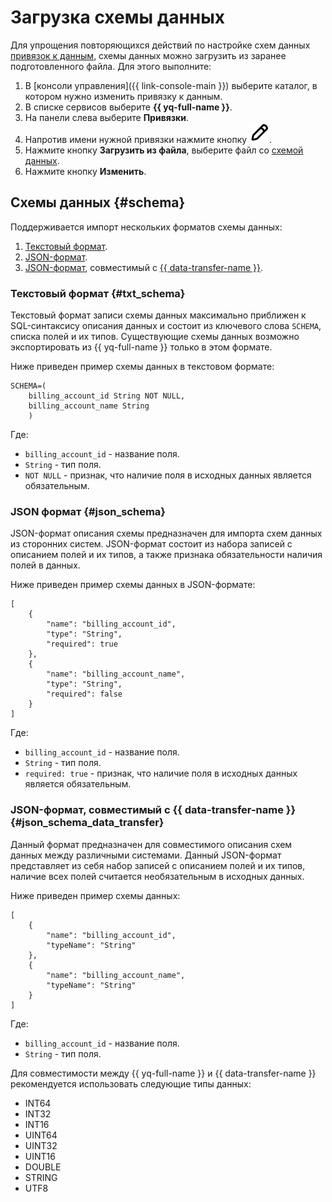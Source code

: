 # Загрузка схемы данных

Для упрощения повторяющихся действий по настройке схем данных [привязок к данным](../concepts/glossary.md#binding), схемы данных можно загрузить из заранее подготовленного файла. Для этого выполните:

1. В [консоли управления]({{ link-console-main }}) выберите каталог, в котором нужно изменить привязку к данным.
1. В списке сервисов выберите **{{ yq-full-name }}**.
1. На панели слева выберите **Привязки**.
1. Напротив имени нужной привязки нажмите кнопку ![pencil](../../_assets/console-icons/pencil.svg).
1. Нажмите кнопку **Загрузить из файла**, выберите файл со [схемой данных](#schema).
1. Нажмите кнопку **Изменить**.

## Схемы данных {#schema}

Поддерживается импорт нескольких форматов схемы данных:
1. [Текстовый формат](#txt_schema).
1. [JSON-формат](#json_schema).
1. [JSON-формат](#json_schema_data_transfer), совместимый с [{{ data-transfer-name }}](../../data-transfer/operations/endpoint/source/data-streams.md#additional-settings).

### Текстовый формат {#txt_schema}

Текстовый формат записи схемы данных максимально приближен к SQL-синтаксису описания данных и состоит из ключевого слова `SCHEMA`, списка полей и их типов. Существующие схемы данных возможно экспортировать из {{ yq-full-name }} только в этом формате.

Ниже приведен пример схемы данных в текстовом формате:

```
SCHEMA=(
    billing_account_id String NOT NULL,
    billing_account_name String
    )
```

Где:
* `billing_account_id` - название поля.
* `String` - тип поля.
* `NOT NULL` - признак, что наличие поля в исходных данных является обязательным.

### JSON формат {#json_schema}

JSON-формат описания схемы предназначен для импорта схем данных из сторонних систем. JSON-формат состоит из набора записей с описанием полей и их типов, а также признака обязательности наличия полей в данных.


Ниже приведен пример схемы данных в JSON-формате:

```
[
    {
        "name": "billing_account_id",
        "type": "String",
        "required": true
    },
    {
        "name": "billing_account_name",
        "type": "String",
        "required": false
    }
]
```

Где:
* `billing_account_id` - название поля.
* `String` - тип поля.
* `required: true` - признак, что наличие поля в исходных данных является обязательным.

### JSON-формат, совместимый с {{ data-transfer-name }} {#json_schema_data_transfer}

Данный формат предназначен для совместимого описания схем данных между различными системами. Данный JSON-формат представляет из себя набор записей с описанием полей и их типов, наличие всех полей считается необязательным в исходных данных.

Ниже приведен пример схемы данных:

```
[
    {
        "name": "billing_account_id",
        "typeName": "String"
    },
    {
        "name": "billing_account_name",
        "typeName": "String"
    }
]
```

Где:
* `billing_account_id` - название поля.
* `String` - тип поля.

Для совместимости между {{ yq-full-name }} и {{ data-transfer-name }} рекомендуется использовать следующие типы данных:
* INT64
* INT32
* INT16
* UINT64
* UINT32
* UINT16
* DOUBLE
* STRING
* UTF8
